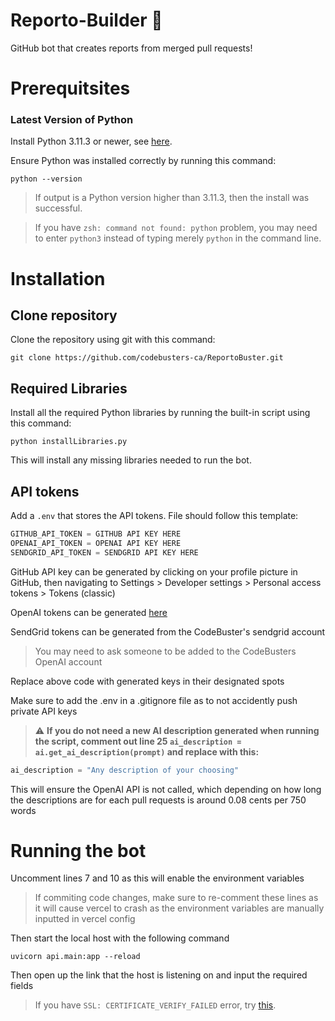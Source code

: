 # Reporto-Builder 🤖

GitHub bot that creates reports from merged pull requests!

# Prerequitsites

### Latest Version of Python

Install Python 3.11.3 or newer, see [here](https://www.python.org/downloads/).

Ensure Python was installed correctly by running this command:

```shell
python --version
```

> If output is a Python version higher than 3.11.3, then the install was successful.

> If you have `zsh: command not found: python` problem, you may need to enter `python3` instead of typing merely `python` in the command line.

# Installation

## Clone repository

Clone the repository using git with this command:

```shell
git clone https://github.com/codebusters-ca/ReportoBuster.git
```

## Required Libraries

Install all the required Python libraries by running the built-in script using this command:

```shell
python installLibraries.py
```

This will install any missing libraries needed to run the bot.

## API tokens

Add a `.env` that stores the API tokens. File should follow this template:

```python
GITHUB_API_TOKEN = GITHUB API KEY HERE
OPENAI_API_TOKEN = OPENAI API KEY HERE
SENDGRID_API_TOKEN = SENDGRID API KEY HERE
```

GitHub API key can be generated by clicking on your profile picture in GitHub, then navigating to Settings > Developer settings > Personal access tokens > Tokens (classic)

OpenAI tokens can be generated [here](https://platform.openai.com/account/api-keys)

SendGrid tokens can be generated from the CodeBuster's sendgrid account

> You may need to ask someone to be added to the CodeBusters OpenAI account

Replace above code with generated keys in their designated spots

Make sure to add the .env in a .gitignore file as to not accidently push private API keys

> :warning: **If you do not need a new AI description generated when running the script, comment out line 25 `ai_description = ai.get_ai_description(prompt)` and replace with this:**

```python
ai_description = "Any description of your choosing"
```

This will ensure the OpenAI API is not called, which depending on how long the descriptions are for each pull requests is around 0.08 cents per 750 words

# Running the bot

Uncomment lines 7 and 10 as this will enable the environment variables

> If commiting code changes, make sure to re-comment these lines as it will cause vercel to crash as the environment variables are manually inputted in vercel config

Then start the local host with the following command

```shell
uvicorn api.main:app --reload
```

Then open up the link that the host is listening on and input the required fields

> If you have `SSL: CERTIFICATE_VERIFY_FAILED` error, try [this](https://stackoverflow.com/a/53310545).
